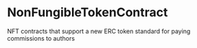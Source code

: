 # NonFungibleTokenContract
NFT contracts that support a new ERC token standard for paying commissions to authors

